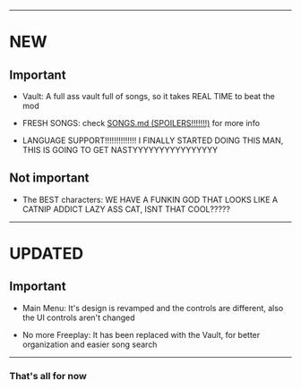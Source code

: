 
---

# NEW

## Important
- Vault:
A full ass vault full of songs, so it takes REAL TIME to beat the mod

- FRESH SONGS:
check [SONGS.md (SPOILERS!!!!!!!)](SONGS.md) for more info

- LANGUAGE SUPPORT!!!!!!!!!!!!!!
I FINALLY STARTED DOING THIS MAN, THIS IS GOING TO GET NASTYYYYYYYYYYYYYYYY

## Not important
- The BEST characters:
WE HAVE A FUNKIN GOD THAT LOOKS LIKE A CATNIP ADDICT LAZY ASS CAT, ISNT THAT COOL?????

---

# UPDATED

## Important
- Main Menu:
It's design is revamped and the controls are different, also the UI controls aren't changed

- No more Freeplay:
It has been replaced with the Vault, for better organization and easier song search

---

### That's all for now